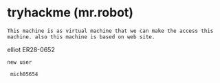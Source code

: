 # tryhackme (mr.robot)

	This machine is as virtual machine that we can make the access this machine. also this machine is based on web site. 







elliot
ER28-0652












	new user

	 mich05654